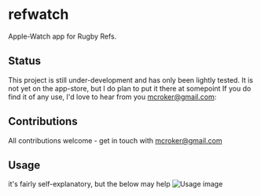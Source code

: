 # refwatch
Apple-Watch app for Rugby Refs.

## Status
This project is still under-development and has only been lightly tested.
It is not yet on the app-store, but I do plan to put it there at somepoint
If you do find it of any use, I'd love to hear from you mcroker@gmail.com:

## Contributions
All contributions welcome - get in touch with mcroker@gmail.com

## Usage
it's fairly self-explanatory, but the below may help
![Usage image](https://github.com/mcroker/refwatch/blob/master/RefWatchUIDesign.png "Usage image")
